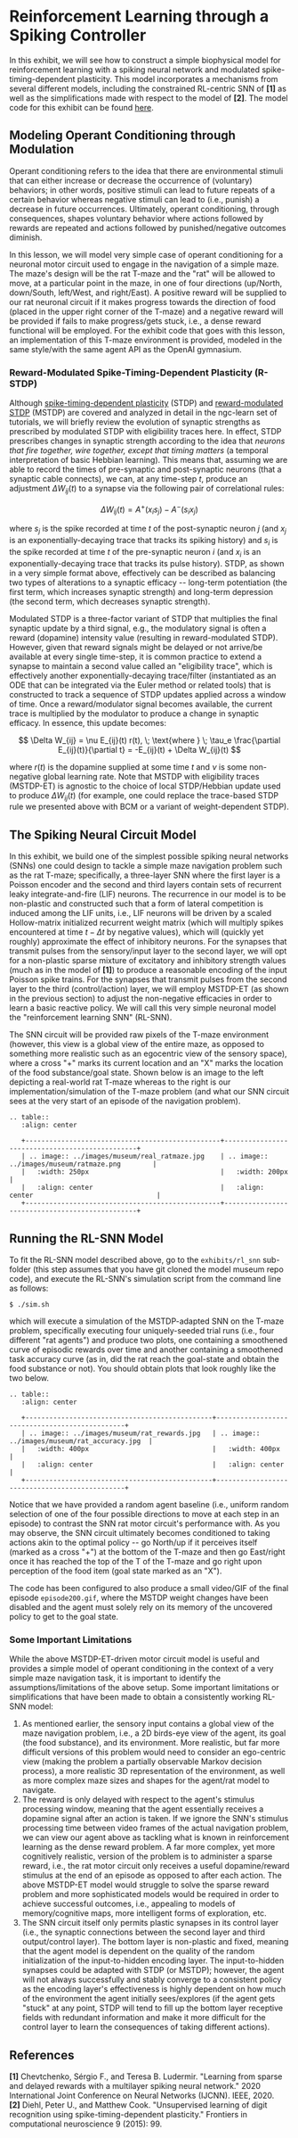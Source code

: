 # Reinforcement Learning through a Spiking Controller

In this exhibit, we will see how to construct a simple biophysical model for 
reinforcement learning with a spiking neural network and modulated 
spike-timing-dependent plasticity. 
This model incorporates a mechanisms from several different models, including 
the constrained RL-centric SNN of <b>[1]</b> as well as the simplifications 
made with respect to the model of <b>[2]</b>. The model code for this
exhibit can be found
[here](https://github.com/NACLab/ngc-museum/tree/main/exhibits/rl_snn).

## Modeling Operant Conditioning through Modulation

Operant conditioning refers to the idea that there are environmental stimuli that can either increase or decrease the occurrence of (voluntary) behaviors; in other words, positive stimuli can lead to future repeats of a certain behavior whereas negative stimuli can lead to (i.e., punish) a decrease in future occurrences. Ultimately, operant conditioning, through consequences, shapes voluntary behavior where actions followed by rewards are repeated and actions followed by punished/negative outcomes diminish. 

In this lesson, we will model very simple case of operant conditioning for a neuronal motor circuit used to engage in the navigation of a simple maze. 
The maze's design will be the rat T-maze and the "rat" will be allowed to move, at a particular point in the maze, in one of four directions (up/North, down/South, left/West, and right/East). A positive reward will be supplied to our rat neuronal circuit if it makes progress towards the direction of food (placed in the upper right corner of the T-maze) and a negative reward will be provided if fails to make progress/gets stuck, i.e., a dense reward functional will be employed. For the exhibit code that goes with this lesson, an implementation of this T-maze environment is provided, modeled in the same style/with the same agent API as the OpenAI gymnasium. 

### Reward-Modulated Spike-Timing-Dependent Plasticity (R-STDP)

Although [spike-timing-dependent plasticity](../tutorials/neurocog/stdp.md) (STDP) and  [reward-modulated STDP](../tutorials/neurocog/mod_stdp.md) (MSTDP) are covered and analyzed in detail in the ngc-learn set of tutorials, we will briefly review the evolution 
of synaptic strengths as prescribed by modulated STDP with eligibiility traces here. In effect, STDP prescribes changes 
in synaptic strength according to the idea that <i>neurons that fire together, wire together, except that timing matters</i> 
(a temporal interpretation of basic Hebbian learning). This means that, assuming we are able to record the times of 
pre-synaptic and post-synaptic neurons (that a synaptic cable connects), we can, at any time-step $t$, produce an 
adjustment $\Delta W_{ij}(t)$ to a synapse via the following pair of correlational rules:

$$
\Delta W_{ij}(t) = A^+ \big(x_i s_j \big) - A^- \big(s_i x_j \big)
$$

where $s_j$ is the spike recorded at time $t$ of the post-synaptic neuron $j$ (and $x_j$ is an exponentially-decaying trace that tracks its spiking history) and $s_i$ is the spike recorded at time $t$ of the pre-synaptic neuron $i$ (and $x_i$ is an exponentially-decaying trace that tracks its pulse history). STDP, as shown in a very simple format above, effectively can be described as balancing two types of alterations to a synaptic efficacy -- long-term potentiation (the first term, which increases synaptic strength) and long-term depression (the second term, which decreases synaptic strength).

Modulated STDP is a three-factor variant of STDP that multiplies the final synaptic update by a third signal, e.g., the modulatory signal is often a reward (dopamine) intensity value (resulting in reward-modulated STDP). However, given that reward signals might be delayed or not arrive/be available at every single time-step, it is common practice to extend a synapse to maintain a second value called an "eligibility trace", which is effectively another exponentially-decaying trace/filter (instantiated as an ODE that can be integrated via the Euler method or related tools) that is constructed to track a sequence of STDP updates applied across a window of time. Once a reward/modulator signal becomes available, the current trace is multiplied by the modulator to produce a change in synaptic efficacy. 
In essence, this update becomes:

$$
\Delta W_{ij} = \nu E_{ij}(t) r(t), \; \text{where } \; \tau_e \frac{\partial E_{ij}(t)}{\partial t} = -E_{ij}(t) + \Delta W_{ij}(t)
$$

where $r(t)$ is the dopamine supplied at some time $t$ and $\nu$ is some non-negative global learning rate. Note that MSTDP with eligibility traces (MSTDP-ET) is agnostic to the choice of local STDP/Hebbian update used to produce $\Delta W_{ij}(t)$ (for example, one could replace the trace-based STDP rule we presented above with BCM or a variant of weight-dependent STDP). 

## The Spiking Neural Circuit Model

In this exhibit, we build one of the simplest possible spiking neural networks (SNNs) one could design to tackle a simple maze navigation problem such as the rat T-maze; specifically, a three-layer SNN where the first layer is a Poisson encoder and the second and third layers contain sets of recurrent leaky integrate-and-fire (LIF) neurons. The recurrence in our model is to be non-plastic and constructed such that a form of lateral competition is induced among the LIF units, i.e., LIF neurons will be driven by a scaled Hollow-matrix initialized recurrent weight matrix (which will multiply spikes encountered at time $t - \Delta t$ by negative values), which will (quickly yet roughly) approximate the effect of inhibitory neurons. For the synapses that transmit pulses from the sensory/input layer to the second layer, we will opt for a non-plastic sparse mixture of excitatory and inhibitory strength values (much as in the model of <b>[1]</b>) to produce a reasonable encoding of the input Poisson spike trains. For the synapses that transmit pulses from the second layer to the third (control/action) layer, we will employ MSTDP-ET (as shown in the previous section) to adjust the non-negative efficacies in order to learn a basic reactive policy. We will call this very simple neuronal model the "reinforcement learning SNN" (RL-SNN).

The SNN circuit will be provided raw pixels of the T-maze environment (however, this view is a global view of the 
entire maze, as opposed to something more realistic such as an egocentric view of the sensory space), where a cross 
"+" marks its current location and an "X" marks the location of the food substance/goal state. Shown below is an 
image to the left depicting a real-world rat T-maze whereas to the right is our implementation/simulation of the 
T-maze problem (and what our SNN circuit sees at the very start of an episode of the navigation problem).

```{eval-rst}
.. table::
   :align: center

   +-------------------------------------------------+------------------------------------------------+
   | .. image:: ../images/museum/real_ratmaze.jpg    | .. image:: ../images/museum/ratmaze.png        |
   |   :width: 250px                                 |   :width: 200px                                |
   |   :align: center                                |   :align: center                               |
   +-------------------------------------------------+------------------------------------------------+
```

## Running the RL-SNN Model

To fit the RL-SNN model described above, go to the `exhibits/rl_snn`
sub-folder (this step assumes that you have git cloned the model museum repo
code), and execute the RL-SNN's simulation script from the command line as follows:

```console
$ ./sim.sh
```
which will execute a simulation of the MSTDP-adapted SNN on the T-maze problem, specifically executing four uniquely-seeded trial runs (i.e., four different "rat agents") and produce two plots, one containing a smoothened curve of episodic rewards over time and another containing a smoothened task accuracy curve (as in, did the rat reach the goal-state and obtain the food substance or not). You should obtain plots that look roughly like the two below.

```{eval-rst}
.. table::
   :align: center

   +-----------------------------------------------+-----------------------------------------------+
   | .. image:: ../images/museum/rat_rewards.jpg   | .. image:: ../images/museum/rat_accuracy.jpg  |
   |   :width: 400px                               |   :width: 400px                               |
   |   :align: center                              |   :align: center                              |
   +-----------------------------------------------+-----------------------------------------------+
```

Notice that we have provided a random agent baseline (i.e., uniform random selection of one of the four possible 
directions to move at each step in an episode) to contrast the SNN rat motor circuit's performance with. As you may 
observe, the SNN circuit ultimately becomes conditioned to taking actions akin to the optimal policy -- go North/up 
if it perceives itself (marked as a cross "+") at the bottom of the T-maze and then go East/right once it has reached the top 
of the T of the T-maze and go right upon perception of the food item (goal state marked as an "X"). 

The code has been configured to also produce a small video/GIF of the final episode `episode200.gif`, where the MSTDP 
weight changes have been disabled and the agent must solely rely on its memory of the uncovered policy to get to the 
goal state.

### Some Important Limitations 

While the above MSTDP-ET-driven motor circuit model is useful and provides a simple model of operant conditioning in 
the context of a very simple maze navigation task, it is important to identify the assumptions/limitations of the 
above setup. Some important limitations or simplifications that have been made to obtain a consistently working 
RL-SNN model: 
1. As mentioned earlier, the sensory input contains a global view of the maze navigation problem, i.e., a 2D birds-eye 
   view of the agent, its goal (the food substance), and its environment. More realistic, but far more difficult 
   versions of this problem would need to consider an ego-centric view (making the problem a partially observable 
   Markov decision process), a more realistic 3D representation of the environment, as well as more complex maze 
   sizes and shapes for the agent/rat model to navigate.
2. The reward is only delayed with respect to the agent's stimulus processing window, meaning that the agent essentially 
   receives a dopamine signal after an action is taken. If we ignore the SNN's stimulus processing time between video 
   frames of the actual navigation problem, we can view our agent above as tackling what is known in reinforcement 
   learning as the dense reward problem. A far more complex, yet more cognitively realistic, version of the problem 
   is to administer a sparse reward, i.e., the rat motor circuit only receives a useful dopamine/reward stimulus at the 
   end of an episode as opposed to after each action. The above MSTDP-ET model would struggle to solve the sparse 
   reward problem and more sophisticated models would be required in order to achieve successful outcomes, i.e., 
   appealing to models of memory/cognitive maps, more intelligent forms of exploration, etc.
3. The SNN circuit itself only permits plastic synapses in its control layer (i.e., the synaptic connections between 
   the second layer and third output/control layer). The bottom layer is non-plastic and fixed, meaning that the 
   agent model is dependent on the quality of the random initialization of the input-to-hidden encoding layer. The 
   input-to-hidden synapses could be adapted with STDP (or MSTDP); however, the agent will not always successfully 
   and stably converge to a consistent policy as the encoding layer's effectiveness is highly dependent on how much 
   of the environment the agent initially sees/explores (if the agent gets "stuck" at any point, STDP will tend to 
   fill up the bottom layer receptive fields with redundant information and make it more difficult for the control 
   layer to learn the consequences of taking different actions).

<!-- References/Citations -->
## References
<b>[1]</b> Chevtchenko, Sérgio F., and Teresa B. Ludermir. "Learning from sparse 
and delayed rewards with a multilayer spiking neural network." 2020 International 
Joint Conference on Neural Networks (IJCNN). IEEE, 2020. <br> 
<b>[2]</b> Diehl, Peter U., and Matthew Cook. "Unsupervised learning of digit
recognition using spike-timing-dependent plasticity." Frontiers in computational
neuroscience 9 (2015): 99.

